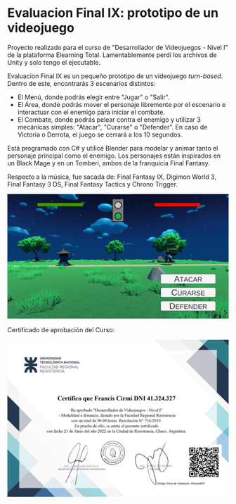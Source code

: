 # Evaluacion Final IX: prototipo de un videojuego
Proyecto realizado para el curso de "Desarrollador de Videojuegos - Nivel I" de la plataforma Elearning Total. Lamentablemente perdí los archivos de Unity y solo tengo el ejecutable.

Evaluacion Final IX es un pequeño prototipo de un videojuego *turn-based*. Dentro de este, encontrarás 3 escenarios distintos: 
- El Menú, donde podrás elegir entre "Jugar" o "Salir".
- El Área, donde podrás mover el personaje libremente por el escenario e interactuar con el enemigo para iniciar el combate.
- El Combate, donde podrás pelear contra el enemigo y utilizar 3 mecánicas simples: "Atacar", "Curarse" o "Defender". En caso de Victoria o Derrota, el juego se cerrará a los 10 segundos.
  
Está programado con C# y utilicé Blender para modelar y animar tanto el personaje principal como el enemigo. Los personajes están inspirados en un Black Mage y en un Tomberi, ambos de la franquicia Final Fantasy. 

Respecto a la música, fue sacada de: Final Fantasy IX, Digimon World 3, Final Fantasy 3 DS, Final Fantasy Tactics y Chrono Trigger.

![Foto del juego](https://github.com/CirmiFrancis/elearning-total-unity-project/blob/main/screenshotGame.png?raw=true)

Certificado de aprobación del Curso:

![Imagen del certificado](https://raw.githubusercontent.com/CirmiFrancis/elearning-total-unity-project/main/certificate.jpg)
